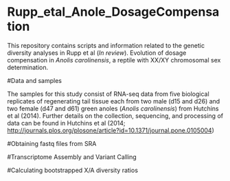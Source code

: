 # Rupp_etal_Anole_DosageCompensation
This repository contains scripts and information related to the genetic diversity analyses in Rupp et al (_In review_). Evolution of dosage compensation in _Anolis carolinensis_, a reptile with XX/XY chromosomal sex determination.

#Data and samples

The samples for this study consist of RNA-seq data from five biological replicates of regenerating tail tissue each from two male (d15 and d26) and two female (d47 and d61) green anoles (_Anolis carolinensis_) from Hutchins et al (2014).  Further details on the collection, sequencing, and processing of data can be found in Hutchins et al (2014; http://journals.plos.org/plosone/article?id=10.1371/journal.pone.0105004)

#Obtaining fastq files from SRA


#Transcriptome Assembly and Variant Calling


#Calculating bootstrapped X/A diversity ratios



